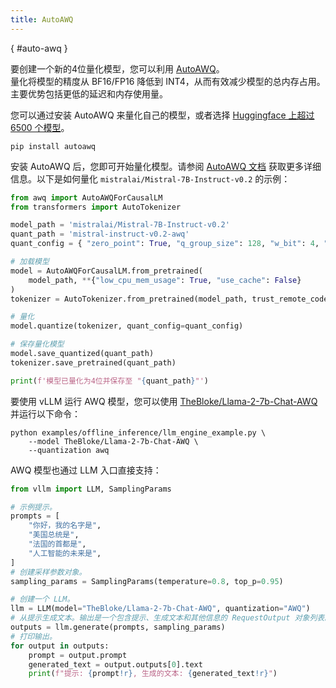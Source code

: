 ```yaml
---
title: AutoAWQ
---
```

[](){ #auto-awq }

要创建一个新的4位量化模型，您可以利用 [AutoAWQ](https://github.com/casper-hansen/AutoAWQ)。  
量化将模型的精度从 BF16/FP16 降低到 INT4，从而有效减少模型的总内存占用。  
主要优势包括更低的延迟和内存使用量。

您可以通过安装 AutoAWQ 来量化自己的模型，或者选择 [Huggingface 上超过 6500 个模型](https://huggingface.co/models?search=awq)。

```console
pip install autoawq
```

安装 AutoAWQ 后，您即可开始量化模型。请参阅 [AutoAWQ 文档](https://casper-hansen.github.io/AutoAWQ/examples/#basic-quantization) 获取更多详细信息。以下是如何量化 `mistralai/Mistral-7B-Instruct-v0.2` 的示例：

```python
from awq import AutoAWQForCausalLM
from transformers import AutoTokenizer

model_path = 'mistralai/Mistral-7B-Instruct-v0.2'
quant_path = 'mistral-instruct-v0.2-awq'
quant_config = { "zero_point": True, "q_group_size": 128, "w_bit": 4, "version": "GEMM" }

# 加载模型
model = AutoAWQForCausalLM.from_pretrained(
    model_path, **{"low_cpu_mem_usage": True, "use_cache": False}
)
tokenizer = AutoTokenizer.from_pretrained(model_path, trust_remote_code=True)

# 量化
model.quantize(tokenizer, quant_config=quant_config)

# 保存量化模型
model.save_quantized(quant_path)
tokenizer.save_pretrained(quant_path)

print(f'模型已量化为4位并保存至 "{quant_path}"')
```

要使用 vLLM 运行 AWQ 模型，您可以使用 [TheBloke/Llama-2-7b-Chat-AWQ](https://huggingface.co/TheBloke/Llama-2-7b-Chat-AWQ) 并运行以下命令：

```console
python examples/offline_inference/llm_engine_example.py \
    --model TheBloke/Llama-2-7b-Chat-AWQ \
    --quantization awq
```

AWQ 模型也通过 LLM 入口直接支持：

```python
from vllm import LLM, SamplingParams

# 示例提示。
prompts = [
    "你好，我的名字是",
    "美国总统是",
    "法国的首都是",
    "人工智能的未来是",
]
# 创建采样参数对象。
sampling_params = SamplingParams(temperature=0.8, top_p=0.95)

# 创建一个 LLM。
llm = LLM(model="TheBloke/Llama-2-7b-Chat-AWQ", quantization="AWQ")
# 从提示生成文本。输出是一个包含提示、生成文本和其他信息的 RequestOutput 对象列表。
outputs = llm.generate(prompts, sampling_params)
# 打印输出。
for output in outputs:
    prompt = output.prompt
    generated_text = output.outputs[0].text
    print(f"提示: {prompt!r}, 生成的文本: {generated_text!r}")
```